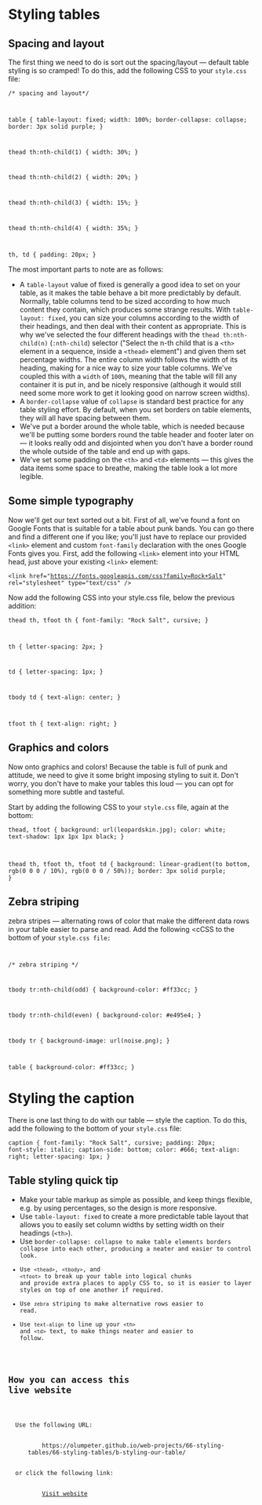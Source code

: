 # Styling tables

## Spacing and layout

The first thing we need to do is sort out the spacing/layout — default table styling is so cramped! To do this, add the following CSS to your <code>style.css</code> file:

<code>/* spacing and layout*/

table {
  table-layout: fixed;
  width: 100%;
  border-collapse: collapse;
  border: 3px solid purple;
}

thead th:nth-child(1) {
  width: 30%;
}

thead th:nth-child(2) {
  width: 20%;
}

thead th:nth-child(3) {
  width: 15%;
}

thead th:nth-child(4) {
  width: 35%;
}

th,
td {
  padding: 20px;
}</code>

The most important parts to note are as follows:

- A <code>table-layout</code> value of fixed is generally a good idea to set on your table, as it makes the table behave a bit more predictably by default. Normally, 
table columns tend to be sized according to how much content they contain, which produces some strange results. With <code>table-layout: fixed</code>, you can size 
your columns according to the width of their headings, and then deal with their content as appropriate. This is why we've selected the four different headings with the <code>thead th:nth-child(n)</code> (<code>:nth-child</code>) selector (&quot;Select the n-th child that is a <code>&lt;th&gt;</code> element in a sequence, inside a <code>&lt;thead&gt;</code> element&quot;) and given them set percentage widths. The entire column width follows the width of its heading, making for a nice way to size your table columns. We've coupled this with a <code>width</code> of <code>100%</code>, meaning that the table will fill any container it is put in, and be nicely responsive (although it would still need some more work to get it looking good on narrow screen widths).
- A <code>border-collapse</code> value of <code>collapse</code> is standard best practice for any table styling effort. By default, when you set borders on table elements, they will all have spacing between them.
- We've put a border around the whole table, which is needed because we'll be putting some borders round the table header and footer later on — it looks 
really odd and disjointed when you don't have a border round the whole outside of the table and end up with gaps.
- We've set some padding on the <code>&lt;th&gt;</code> and <code>&lt;td&gt;</code> elements — this gives the data items some space to breathe, making the table look a lot more 
legible.

## Some simple typography

Now we'll get our text sorted out a bit. First of all, we've found a font on Google Fonts that is suitable for a table about punk bands. You can go there and find a different one if you like; you'll just have to replace our provided <code>&lt;link&gt;</code> element and custom <code>font-family</code> declaration with the ones Google Fonts gives you. First, add the following <code>&lt;link&gt;</code> element into your HTML head, just above your existing <code>&lt;link&gt;</code> element:

<code>&lt;link
  href=&quot;https://fonts.googleapis.com/css?family=Rock+Salt&quot;
  rel=&quot;stylesheet&quot;
  type=&quot;text/css&quot; /&gt;</code>

Now add the following CSS into your style.css file, below the previous addition:

<code>thead th,
tfoot th {
  font-family: &quot;Rock Salt&quot;, cursive;
}

th {
  letter-spacing: 2px;
}

td {
  letter-spacing: 1px;
}

tbody td {
  text-align: center;
}

tfoot th {
  text-align: right;
}</code>

## Graphics and colors

Now onto graphics and colors! Because the table is full of punk and attitude, we need to give it some bright imposing styling to suit it. Don't worry, you don't have to make your tables this loud — you can opt for something more subtle and tasteful.

Start by adding the following CSS to your <code>style.css</code> file, again at the bottom:

<code>thead,
tfoot {
  background: url(leopardskin.jpg);
  color: white;
  text-shadow: 1px 1px 1px black;
}

thead th,
tfoot th,
tfoot td {
  background: linear-gradient(to bottom, rgb(0 0 0 / 10%), rgb(0 0 0 / 50%));
  border: 3px solid purple;
}</code>

## Zebra striping

zebra stripes — alternating rows of color that make the different data rows in your table easier to parse and read. Add the following <cCSS to the bottom of your <code>style.css file:

/* zebra striping */

tbody tr:nth-child(odd) {
  background-color: #ff33cc;
}

tbody tr:nth-child(even) {
  background-color: #e495e4;
}

tbody tr {
  background-image: url(noise.png);
}

table {
  background-color: #ff33cc;
}</code>

# Styling the caption

There is one last thing to do with our table — style the caption. To do this, add the following to the bottom of your <code>style.css</code> file:

<code>caption {
  font-family: &quot;Rock Salt&quot;, cursive;
  padding: 20px;
  font-style: italic;
  caption-side: bottom;
  color: #666;
  text-align: right;
  letter-spacing: 1px;
}</code>

## Table styling quick tip

- Make your table markup as simple as possible, and keep things flexible, e.g. by using percentages, so the design is more responsive.
- Use <code>table-layout: fixed</code> to create a more predictable table layout that allows you to easily set column widths by setting width on their headings (<code>&lt;th&gt;</code>).
- Use <code>border-collapse: collapse to make table elements borders collapse into each other, producing a neater and easier to control look.
- Use <code>&lt;thead&gt;</code>, <code>&lt;tbody&gt;</code>, and <code>&lt;tfoot&gt;</code> to break up your table into logical chunks and provide extra places to apply CSS to, so it is easier to layer styles on top of one another if required.
- Use <code>zebra</code> striping to make alternative rows easier to read.
- Use <code>text-align</code> to line up your <code>&lt;th&gt;</code> and <code>&lt;td&gt;</code> text, to make things neater and easier to follow.

## How you can access this live website

<dl>
  Use the following URL:
  <dd>
    https://olumpeter.github.io/web-projects/66-styling-tables/66-styling-tables/b-styling-our-table/
  </dd>
  or click the following link:
  <dd>
    <a href="https://olumpeter.github.io/web-projects/66-styling-tables/66-styling-tables/b-styling-our-table/">Visit website</a>
  </dd>
</dl>
